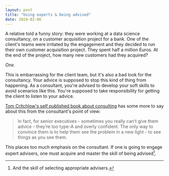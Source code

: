 ```yaml
---
layout: post
title: "Using experts & being advised"
date: 2024-02-06
---
```

A relative told a funny story: they were working at a data science consultancy, on a customer acquisition project for a bank. One of the client's teams were irritated by the engagement and they decided to run their own customer acquisition project. They spent half a million Euros. At the end of the project, how many new customers had they acquired?

_One._

This is embarrassing for the client team, but it's also a bad look for the consultancy. Your advice is supposed to stop this kind of thing from happening. As a consultant, you're advised to develop your soft skills to avoid scenarios like this. You're supposed to take responsibility for getting the client to listen to your advice.

[Tom Critchlow's self published book about consulting](https://tomcritchlow.com/2024/01/23/advice/) has some more to say about this from the consultant's point of view:

> In fact, for senior executives - sometimes you really can’t give them advice - they’re too type-A and overly confident. The only way to convince them is to help them see the problem in a new light - to see things as you see them.

This places too much emphasis on the consultant. If one is going to engage expert advisers, one must acquire and master the skill of being advised[^1]. 


[^1]: And the skill of selecting appropriate advisers.